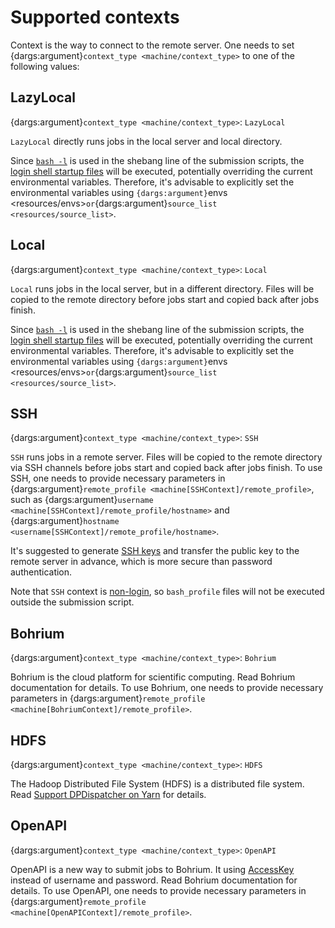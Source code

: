 # Supported contexts

Context is the way to connect to the remote server.
One needs to set {dargs:argument}`context_type <machine/context_type>` to one of the following values:

## LazyLocal

{dargs:argument}`context_type <machine/context_type>`: `LazyLocal`

`LazyLocal` directly runs jobs in the local server and local directory.

Since [`bash -l`](https://www.gnu.org/software/bash/manual/bash.html#Invoking-Bash) is used in the shebang line of the submission scripts, the [login shell startup files](https://www.gnu.org/software/bash/manual/bash.html#Invoking-Bash) will be executed, potentially overriding the current environmental variables. Therefore, it's advisable to explicitly set the environmental variables using `{dargs:argument}`envs <resources/envs>`or`{dargs:argument}`source_list <resources/source_list>`.

## Local

{dargs:argument}`context_type <machine/context_type>`: `Local`

`Local` runs jobs in the local server, but in a different directory.
Files will be copied to the remote directory before jobs start and copied back after jobs finish.

Since [`bash -l`](https://www.gnu.org/software/bash/manual/bash.html#Invoking-Bash) is used in the shebang line of the submission scripts, the [login shell startup files](https://www.gnu.org/software/bash/manual/bash.html#Invoking-Bash) will be executed, potentially overriding the current environmental variables. Therefore, it's advisable to explicitly set the environmental variables using `{dargs:argument}`envs <resources/envs>`or`{dargs:argument}`source_list <resources/source_list>`.

## SSH

{dargs:argument}`context_type <machine/context_type>`: `SSH`

`SSH` runs jobs in a remote server.
Files will be copied to the remote directory via SSH channels before jobs start and copied back after jobs finish.
To use SSH, one needs to provide necessary parameters in {dargs:argument}`remote_profile <machine[SSHContext]/remote_profile>`, such as {dargs:argument}`username <machine[SSHContext]/remote_profile/hostname>` and {dargs:argument}`hostname <username[SSHContext]/remote_profile/hostname>`.

It's suggested to generate [SSH keys](https://help.ubuntu.com/community/SSH/OpenSSH/Keys) and transfer the public key to the remote server in advance, which is more secure than password authentication.

Note that `SSH` context is [non-login](https://www.gnu.org/software/bash/manual/html_node/Bash-Startup-Files.html), so `bash_profile` files will not be executed outside the submission script.

## Bohrium

{dargs:argument}`context_type <machine/context_type>`: `Bohrium`

Bohrium is the cloud platform for scientific computing.
Read Bohrium documentation for details.
To use Bohrium, one needs to provide necessary parameters in {dargs:argument}`remote_profile <machine[BohriumContext]/remote_profile>`.

## HDFS

{dargs:argument}`context_type <machine/context_type>`: `HDFS`

The Hadoop Distributed File System (HDFS) is a distributed file system.
Read [Support DPDispatcher on Yarn](dpdispatcher_on_yarn.md) for details.

## OpenAPI

{dargs:argument}`context_type <machine/context_type>`: `OpenAPI`

OpenAPI is a new way to submit jobs to Bohrium. It using [AccessKey](https://bohrium.dp.tech/personal/setting) instead of username and password. Read Bohrium documentation for details.
To use OpenAPI, one needs to provide necessary parameters in {dargs:argument}`remote_profile <machine[OpenAPIContext]/remote_profile>`.
